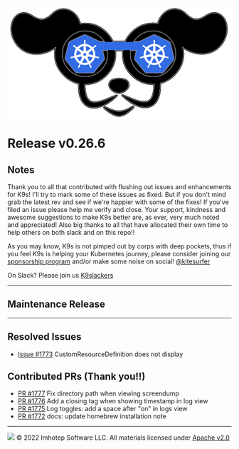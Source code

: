 <img src="https://raw.githubusercontent.com/derailed/k9s/master/assets/k9s.png" align="center" width="800" height="auto"/>

# Release v0.26.6

## Notes

Thank you to all that contributed with flushing out issues and enhancements for K9s! I'll try to mark some of these issues as fixed. But if you don't mind grab the latest rev and see if we're happier with some of the fixes! If you've filed an issue please help me verify and close. Your support, kindness and awesome suggestions to make K9s better are, as ever, very much noted and appreciated! Also big thanks to all that have allocated their own time to help others on both slack and on this repo!!

As you may know, K9s is not pimped out by corps with deep pockets, thus if you feel K9s is helping your Kubernetes journey, please consider joining our [sponsorship program](https://github.com/sponsors/derailed) and/or make some noise on social! [@kitesurfer](https://twitter.com/kitesurfer)

On Slack? Please join us [K9slackers](https://join.slack.com/t/k9sers/shared_invite/enQtOTA5MDEyNzI5MTU0LWQ1ZGI3MzliYzZhZWEyNzYxYzA3NjE0YTk1YmFmNzViZjIyNzhkZGI0MmJjYzhlNjdlMGJhYzE2ZGU1NjkyNTM)

---

## Maintenance Release

---

## Resolved Issues

* [Issue #1773](https://github.com/kswapd/k11s/issues/1773) CustomResourceDefinition does not display

## Contributed PRs (Thank you!!)

* [PR #1777](https://github.com/kswapd/k11s/pull/1777) Fix directory path when viewing screendump
* [PR #1776](https://github.com/kswapd/k11s/pull/1776) Add a closing tag when showing timestamp in log view
* [PR #1775](https://github.com/kswapd/k11s/pull/1775) Log toggles: add a space after "on" in logs view
* [PR #1772](https://github.com/kswapd/k11s/pull/1772) docs: update homebrew installation note

---

<img src="https://raw.githubusercontent.com/derailed/k9s/master/assets/imhotep_logo.png" width="32" height="auto"/> © 2022 Imhotep Software LLC. All materials licensed under [Apache v2.0](http://www.apache.org/licenses/LICENSE-2.0)
